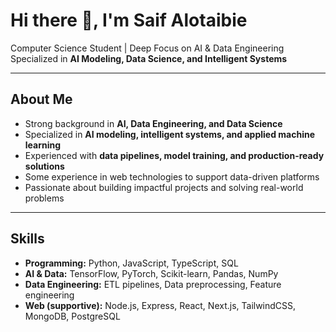 # Hi there 👋, I'm Saif Alotaibie  

Computer Science Student | Deep Focus on AI & Data Engineering  
Specialized in **AI Modeling, Data Science, and Intelligent Systems**  

---

## About Me
- Strong background in **AI, Data Engineering, and Data Science**  
- Specialized in **AI modeling, intelligent systems, and applied machine learning**  
- Experienced with **data pipelines, model training, and production-ready solutions**  
- Some experience in web technologies to support data-driven platforms  
- Passionate about building impactful projects and solving real-world problems  

---

## Skills
- **Programming:** Python, JavaScript, TypeScript, SQL  
- **AI & Data:** TensorFlow, PyTorch, Scikit-learn, Pandas, NumPy  
- **Data Engineering:** ETL pipelines, Data preprocessing, Feature engineering  
- **Web (supportive):** Node.js, Express, React, Next.js, TailwindCSS, MongoDB, PostgreSQL  


